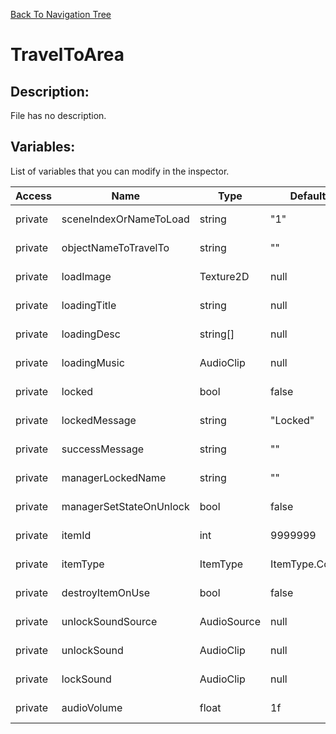[Back To Navigation Tree](https://wesleywh.github.io/GameDevRepo/docs/navigation.html)
# TravelToArea

## Description:
File has no description.

## Variables:
List of variables that you can modify in the inspector.

|Access|Name|Type|Default Value|Description|
|---|---|---|---|---|
|private|sceneIndexOrNameToLoad|string|"1"|No description.|
|private|objectNameToTravelTo|string|""|No description.|
|private|loadImage|Texture2D|null|No description.|
|private|loadingTitle|string|null|No description.|
|private|loadingDesc|string[]|null|No description.|
|private|loadingMusic|AudioClip|null|No description.|
|private|locked|bool|false|No description.|
|private|lockedMessage|string|"Locked"|No description.|
|private|successMessage|string|""|No description.|
|private|managerLockedName|string|""|No description.|
|private|managerSetStateOnUnlock|bool|false|No description.|
|private|itemId|int|9999999|No description.|
|private|itemType|ItemType|ItemType.Consumable|No description.|
|private|destroyItemOnUse|bool|false|No description.|
|private|unlockSoundSource|AudioSource|null|No description.|
|private|unlockSound|AudioClip|null|No description.|
|private|lockSound|AudioClip|null|No description.|
|private|audioVolume|float|1f|No description.|
